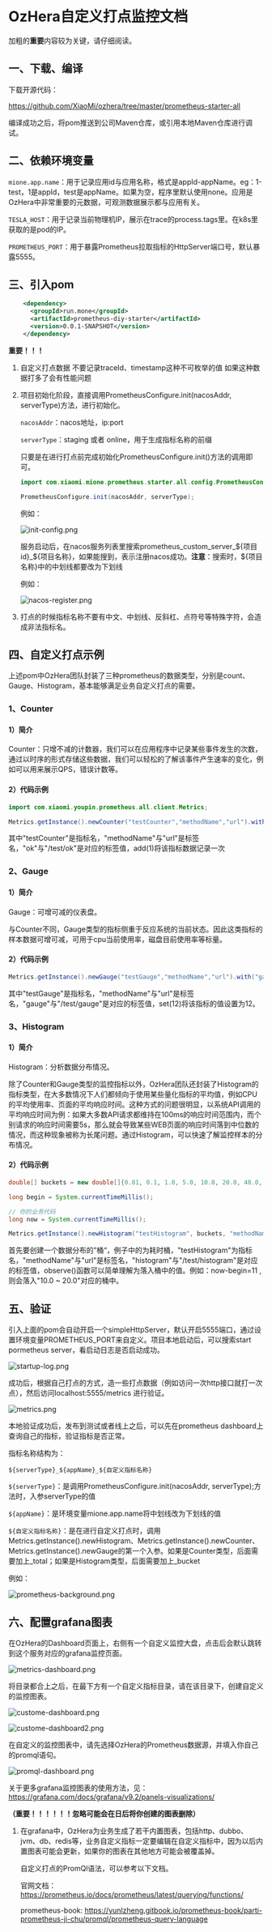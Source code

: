 # OzHera自定义打点监控文档

加粗的**重要**内容较为关键，请仔细阅读。

## 一、下载、编译

下载开源代码：

https://github.com/XiaoMi/ozhera/tree/master/prometheus-starter-all

编译成功之后，将pom推送到公司Maven仓库，或引用本地Maven仓库进行调试。

## 二、依赖环境变量

`mione.app.name`：用于记录应用id与应用名称，格式是appId-appName。eg：1-test，1是appId，test是appName。如果为空，程序里默认使用none。应用是OzHera中非常重要的元数据，可观测数据展示都与应用有关。

`TESLA_HOST`：用于记录当前物理机IP，展示在trace的process.tags里。在k8s里获取的是pod的IP。

`PROMETHEUS_PORT`：用于暴露Prometheus拉取指标的HttpServer端口号，默认暴露5555。

## 三、引入pom

```xml
    <dependency>
      <groupId>run.mone</groupId>
      <artifactId>prometheus-diy-starter</artifactId>
      <version>0.0.1-SNAPSHOT</version>
    </dependency>
```

**重要！！！**

1. 自定义打点数据 不要记录traceId、timestamp这种不可枚举的值 如果这种数据打多了会有性能问题

2. 项目初始化阶段，直接调用PrometheusConfigure.init(nacosAddr, serverType)方法，进行初始化。

    `nacosAddr`：nacos地址，ip:port
    
    `serverType`：staging 或者 online，用于生成指标名称的前缀
    
    只要是在进行打点前完成初始化PrometheusConfigure.init()方法的调用即可。
    
    ```java
    import com.xiaomi.mione.prometheus.starter.all.config.PrometheusConfigure;
    
    PrometheusConfigure.init(nacosAddr, serverType);
    ```

    例如：
    
    ![init-config.png](images%2Finit-config.png)
    
    服务启动后，在nacos服务列表里搜索prometheus_custom_server_${项目id}_${项目名称}，如果能搜到，表示注册nacos成功。**注意**：搜索时，${项目名称}中的中划线都要改为下划线
    
    例如：
    
    ![nacos-register.png](images%2Fnacos-register.png)

3. 打点的时候指标名称不要有中文、中划线、反斜杠、点符号等特殊字符，会造成非法指标名。

## 四、自定义打点示例

上述pom中OzHera团队封装了三种prometheus的数据类型，分别是count、Gauge、Histogram，基本能够满足业务自定义打点的需要。

### 1、Counter

#### 1）简介

Counter：只增不减的计数器，我们可以在应用程序中记录某些事件发生的次数，通过以时序的形式存储这些数据，我们可以轻松的了解该事件产生速率的变化，例如可以用来展示QPS，错误计数等。

#### 2）代码示例

```java
import com.xiaomi.youpin.prometheus.all.client.Metrics;

Metrics.getInstance().newCounter("testCounter","methodName","url").with("ok","/test/ok").add(1, "ok","/test/ok");
```

其中"testCounter"是指标名，"methodName"与"url"是标签名，"ok"与"/test/ok"是对应的标签值，add(1)将该指标数据记录一次

### 2、Gauge

#### 1）简介

Gauge：可增可减的仪表盘。

与Counter不同，Gauge类型的指标侧重于反应系统的当前状态。因此这类指标的样本数据可增可减，可用于cpu当前使用率，磁盘目前使用率等标量。

#### 2）代码示例

```java
Metrics.getInstance().newGauge("testGauge","methodName","url").with("gauge","/test/gauge").set(12, "gauge","/test/gauge")
```

其中"testGauge"是指标名，"methodName"与"url"是标签名，"gauge"与"/test/gauge"是对应的标签值，set(12)将该指标的值设置为12。

### 3、Histogram

#### 1）简介

Histogram：分析数据分布情况。

除了Counter和Gauge类型的监控指标以外，OzHera团队还封装了Histogram的指标类型，在大多数情况下人们都倾向于使用某些量化指标的平均值，例如CPU的平均使用率、页面的平均响应时间。这种方式的问题很明显，以系统API调用的平均响应时间为例：如果大多数API请求都维持在100ms的响应时间范围内，而个别请求的响应时间需要5s，那么就会导致某些WEB页面的响应时间落到中位数的情况，而这种现象被称为长尾问题。通过Histogram，可以快速了解监控样本的分布情况。

#### 2）代码示例

```java
double[] buckets = new double[]{0.01, 0.1, 1.0, 5.0, 10.0, 20.0, 40.0, 80.0, 200.0, 300.0, 400.0, 600.0, 800.0, 1000.0,2000.0,3000.0};

long begin = System.currentTimeMillis();

// 你的业务代码
long now = System.currentTimeMillis();

Metrics.getInstance().newHistogram("testHistogram", buckets, "methodName","url").with("histogram","/test/histogram").observe(now-begin, "histogram","/test/histogram");
```

首先要创建一个数据分布的”桶“，例子中的为耗时桶，"testHistogram"为指标名，"methodName"与"url"是标签名，"histogram"与"/test/histogram"是对应的标签值，observe()函数可以简单理解为落入桶中的值。例如：now-begin=11  ,则会落入"10.0 ~ 20.0"对应的桶中。

## 五、验证

引入上面的pom会自动开启一个simpleHttpServer，默认开启5555端口，通过设置环境变量PROMETHEUS_PORT来自定义。项目本地启动后，可以搜索start pormetheus server，看启动日志是否启动成功。

![startup-log.png](images%2Fstartup-log.png)

成功后，根据自己打点的方式，造一些打点数据（例如访问一次http接口就打一次点），然后访问localhost:5555/metrics 进行验证。

![metrics.png](images%2Fmetrics.png)

本地验证成功后，发布到测试或者线上之后，可以先在prometheus dashboard上查询自己的指标，验证指标是否正常。

指标名称结构为：

`${serverType}_${appName}_${自定义指标名称}`

`${serverType}`：是调用PrometheusConfigure.init(nacosAddr, serverType);方法时，入参serverType的值

`${appName}`：是环境变量mione.app.name将中划线改为下划线的值

`${自定义指标名称}`：是在进行自定义打点时，调用Metrics.getInstance().newHistogram、Metrics.getInstance().newCounter、Metrics.getInstance().newGauge的第一个入参。如果是Counter类型，后面需要加上_total；如果是Histogram类型，后面需要加上_bucket

例如：

![prometheus-background.png](images%2Fprometheus-background.png)

## 六、配置grafana图表

在OzHera的Dashboard页面上，右侧有一个自定义监控大盘，点击后会默认跳转到这个服务对应的grafana监控页面。

![metrics-dashboard.png](images%2Fmetrics-dashboard.png)

将目录都合上之后，在最下方有一个自定义指标目录，请在该目录下，创建自定义的监控图表。

![custome-dashboard.png](images%2Fcustome-dashboard.png)

![custome-dashboard2.png](images%2Fcustome-dashboard2.png)

在自定义的监控图表中，请先选择OzHera的Prometheus数据源，并填入你自己的promql语句。

![promql-dashboard.png](images%2Fpromql-dashboard.png)

关于更多grafana监控图表的使用方法，见：https://grafana.com/docs/grafana/v9.2/panels-visualizations/

**（重要！！！！！！忽略可能会在日后将你创建的图表删除）**

1. 在grafana中，OzHera为业务生成了若干内置图表，包括http、dubbo、jvm、db、redis等，业务自定义指标一定要编辑在自定义指标中，因为以后内置图表可能会更新，如果你的图表在其他地方可能会被覆盖掉。

   自定义打点的PromQl语法，可以参考以下文档。
   
   官网文档：https://prometheus.io/docs/prometheus/latest/querying/functions/
   
   prometheus-book:  https://yunlzheng.gitbook.io/prometheus-book/parti-prometheus-ji-chu/promql/prometheus-query-language